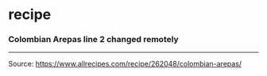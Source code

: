 # recipe
### Colombian Arepas line 2 changed remotely
----------------

Source: https://www.allrecipes.com/recipe/262048/colombian-arepas/
